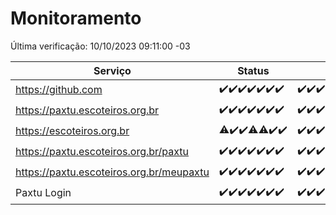 # Monitoramento

Última verificação: 10/10/2023 09:11:00 -03

|Serviço|Status|Últimas 24h|
|---|---|---|
|https://github.com|<span title="2023-10-03: OK=24">✔️</span><span title="2023-10-04: OK=24">✔️</span><span title="2023-10-05: OK=24">✔️</span><span title="2023-10-06: OK=24">✔️</span><span title="2023-10-07: OK=24">✔️</span><span title="2023-10-08: OK=24">✔️</span><span title="2023-10-09: OK=12">✔️</span>|<span title="09/10/2023 09:12:00 -03 : 200">✔️</span><span title="09/10/2023 10:11:00 -03 : 200">✔️</span><span title="09/10/2023 11:06:00 -03 : 200">✔️</span><span title="09/10/2023 12:06:00 -03 : 200">✔️</span><span title="09/10/2023 13:07:00 -03 : 200">✔️</span><span title="09/10/2023 14:04:00 -03 : 200">✔️</span><span title="09/10/2023 15:08:00 -03 : 200">✔️</span><span title="09/10/2023 16:03:00 -03 : 200">✔️</span><span title="09/10/2023 17:03:00 -03 : 200">✔️</span><span title="09/10/2023 18:04:00 -03 : 200">✔️</span><span title="09/10/2023 19:04:00 -03 : 200">✔️</span><span title="09/10/2023 20:04:00 -03 : 200">✔️</span><span title="09/10/2023 21:28:00 -03 : 200">✔️</span><span title="09/10/2023 22:40:00 -03 : 200">✔️</span><span title="09/10/2023 23:14:00 -03 : 200">✔️</span><span title="10/10/2023 00:06:00 -03 : 200">✔️</span><span title="10/10/2023 01:07:00 -03 : 200">✔️</span><span title="10/10/2023 02:04:00 -03 : 200">✔️</span><span title="10/10/2023 03:08:00 -03 : 200">✔️</span><span title="10/10/2023 04:05:00 -03 : 200">✔️</span><span title="10/10/2023 05:08:00 -03 : 200">✔️</span><span title="10/10/2023 06:06:00 -03 : 200">✔️</span><span title="10/10/2023 07:06:00 -03 : 200">✔️</span><span title="10/10/2023 08:03:00 -03 : 200">✔️</span><span title="10/10/2023 09:11:00 -03 : 200">✔️</span>|
|https://paxtu.escoteiros.org.br|<span title="2023-10-03: OK=24">✔️</span><span title="2023-10-04: OK=24">✔️</span><span title="2023-10-05: OK=24">✔️</span><span title="2023-10-06: OK=24">✔️</span><span title="2023-10-07: OK=24">✔️</span><span title="2023-10-08: OK=24">✔️</span><span title="2023-10-09: OK=12">✔️</span>|<span title="09/10/2023 09:12:00 -03 : 200">✔️</span><span title="09/10/2023 10:11:00 -03 : 200">✔️</span><span title="09/10/2023 11:06:00 -03 : 200">✔️</span><span title="09/10/2023 12:06:00 -03 : 200">✔️</span><span title="09/10/2023 13:07:00 -03 : 200">✔️</span><span title="09/10/2023 14:04:00 -03 : 200">✔️</span><span title="09/10/2023 15:08:00 -03 : 200">✔️</span><span title="09/10/2023 16:03:00 -03 : 200">✔️</span><span title="09/10/2023 17:03:00 -03 : 200">✔️</span><span title="09/10/2023 18:04:00 -03 : 200">✔️</span><span title="09/10/2023 19:04:00 -03 : 200">✔️</span><span title="09/10/2023 20:04:00 -03 : 200">✔️</span><span title="09/10/2023 21:28:00 -03 : 200">✔️</span><span title="09/10/2023 22:40:00 -03 : 200">✔️</span><span title="09/10/2023 23:14:00 -03 : 200">✔️</span><span title="10/10/2023 00:06:00 -03 : 200">✔️</span><span title="10/10/2023 01:07:00 -03 : 200">✔️</span><span title="10/10/2023 02:04:00 -03 : 200">✔️</span><span title="10/10/2023 03:08:00 -03 : 200">✔️</span><span title="10/10/2023 04:05:00 -03 : 200">✔️</span><span title="10/10/2023 05:08:00 -03 : 200">✔️</span><span title="10/10/2023 06:06:00 -03 : 200">✔️</span><span title="10/10/2023 07:06:00 -03 : 200">✔️</span><span title="10/10/2023 08:03:00 -03 : 200">✔️</span><span title="10/10/2023 09:11:00 -03 : 200">✔️</span>|
|https://escoteiros.org.br|<span title="2023-10-03: OK=23, Falhas=1">⚠️</span><span title="2023-10-04: OK=24">✔️</span><span title="2023-10-05: OK=24">✔️</span><span title="2023-10-06: OK=23, Falhas=1">⚠️</span><span title="2023-10-07: OK=23, Falhas=1">⚠️</span><span title="2023-10-08: OK=24">✔️</span><span title="2023-10-09: OK=12">✔️</span>|<span title="09/10/2023 09:12:00 -03 : 200">✔️</span><span title="09/10/2023 10:11:00 -03 : 200">✔️</span><span title="09/10/2023 11:06:00 -03 : 200">✔️</span><span title="09/10/2023 12:06:00 -03 : 200">✔️</span><span title="09/10/2023 13:07:00 -03 : 200">✔️</span><span title="09/10/2023 14:04:00 -03 : 200">✔️</span><span title="09/10/2023 15:08:00 -03 : 200">✔️</span><span title="09/10/2023 16:03:00 -03 : 200">✔️</span><span title="09/10/2023 17:03:00 -03 : 200">✔️</span><span title="09/10/2023 18:04:00 -03 : 200">✔️</span><span title="09/10/2023 19:04:00 -03 : 200">✔️</span><span title="09/10/2023 20:04:00 -03 : 200">✔️</span><span title="09/10/2023 21:28:00 -03 : 200">✔️</span><span title="09/10/2023 22:40:00 -03 : 200">✔️</span><span title="09/10/2023 23:14:00 -03 : 200">✔️</span><span title="10/10/2023 00:06:00 -03 : 200">✔️</span><span title="10/10/2023 01:07:00 -03 : 200">✔️</span><span title="10/10/2023 02:04:00 -03 : 200">✔️</span><span title="10/10/2023 03:08:00 -03 : 200">✔️</span><span title="10/10/2023 04:05:00 -03 : 200">✔️</span><span title="10/10/2023 05:08:00 -03 : 200">✔️</span><span title="10/10/2023 06:06:00 -03 : 200">✔️</span><span title="10/10/2023 07:06:00 -03 : 200">✔️</span><span title="10/10/2023 08:03:00 -03 : 200">✔️</span><span title="10/10/2023 09:11:00 -03 : 200">✔️</span>|
|https://paxtu.escoteiros.org.br/paxtu|<span title="2023-10-03: OK=24">✔️</span><span title="2023-10-04: OK=24">✔️</span><span title="2023-10-05: OK=24">✔️</span><span title="2023-10-06: OK=24">✔️</span><span title="2023-10-07: OK=24">✔️</span><span title="2023-10-08: OK=24">✔️</span><span title="2023-10-09: OK=12">✔️</span>|<span title="09/10/2023 09:12:00 -03 : 200">✔️</span><span title="09/10/2023 10:11:00 -03 : 200">✔️</span><span title="09/10/2023 11:06:00 -03 : 200">✔️</span><span title="09/10/2023 12:07:00 -03 : 200">✔️</span><span title="09/10/2023 13:07:00 -03 : 200">✔️</span><span title="09/10/2023 14:04:00 -03 : 200">✔️</span><span title="09/10/2023 15:08:00 -03 : 200">✔️</span><span title="09/10/2023 16:03:00 -03 : 200">✔️</span><span title="09/10/2023 17:03:00 -03 : 200">✔️</span><span title="09/10/2023 18:04:00 -03 : 200">✔️</span><span title="09/10/2023 19:04:00 -03 : 200">✔️</span><span title="09/10/2023 20:04:00 -03 : 200">✔️</span><span title="09/10/2023 21:28:00 -03 : 200">✔️</span><span title="09/10/2023 22:40:00 -03 : 200">✔️</span><span title="09/10/2023 23:14:00 -03 : 200">✔️</span><span title="10/10/2023 00:06:00 -03 : 200">✔️</span><span title="10/10/2023 01:07:00 -03 : 200">✔️</span><span title="10/10/2023 02:05:00 -03 : 200">✔️</span><span title="10/10/2023 03:08:00 -03 : 200">✔️</span><span title="10/10/2023 04:05:00 -03 : 200">✔️</span><span title="10/10/2023 05:08:00 -03 : 200">✔️</span><span title="10/10/2023 06:06:00 -03 : 200">✔️</span><span title="10/10/2023 07:06:00 -03 : 200">✔️</span><span title="10/10/2023 08:03:00 -03 : 200">✔️</span><span title="10/10/2023 09:11:00 -03 : 200">✔️</span>|
|https://paxtu.escoteiros.org.br/meupaxtu|<span title="2023-10-03: OK=24">✔️</span><span title="2023-10-04: OK=24">✔️</span><span title="2023-10-05: OK=24">✔️</span><span title="2023-10-06: OK=24">✔️</span><span title="2023-10-07: OK=24">✔️</span><span title="2023-10-08: OK=24">✔️</span><span title="2023-10-09: OK=12">✔️</span>|<span title="09/10/2023 09:12:00 -03 : 200">✔️</span><span title="09/10/2023 10:11:00 -03 : 200">✔️</span><span title="09/10/2023 11:06:00 -03 : 200">✔️</span><span title="09/10/2023 12:07:00 -03 : 200">✔️</span><span title="09/10/2023 13:07:00 -03 : 200">✔️</span><span title="09/10/2023 14:04:00 -03 : 200">✔️</span><span title="09/10/2023 15:08:00 -03 : 200">✔️</span><span title="09/10/2023 16:03:00 -03 : 200">✔️</span><span title="09/10/2023 17:03:00 -03 : 200">✔️</span><span title="09/10/2023 18:04:00 -03 : 200">✔️</span><span title="09/10/2023 19:04:00 -03 : 200">✔️</span><span title="09/10/2023 20:04:00 -03 : 200">✔️</span><span title="09/10/2023 21:28:00 -03 : 200">✔️</span><span title="09/10/2023 22:40:00 -03 : 200">✔️</span><span title="09/10/2023 23:14:00 -03 : 200">✔️</span><span title="10/10/2023 00:06:00 -03 : 200">✔️</span><span title="10/10/2023 01:07:00 -03 : 200">✔️</span><span title="10/10/2023 02:05:00 -03 : 200">✔️</span><span title="10/10/2023 03:08:00 -03 : 200">✔️</span><span title="10/10/2023 04:05:00 -03 : 200">✔️</span><span title="10/10/2023 05:08:00 -03 : 200">✔️</span><span title="10/10/2023 06:06:00 -03 : 200">✔️</span><span title="10/10/2023 07:06:00 -03 : 200">✔️</span><span title="10/10/2023 08:03:00 -03 : 200">✔️</span><span title="10/10/2023 09:11:00 -03 : 200">✔️</span>|
|Paxtu Login|<span title="2023-10-03: OK=24">✔️</span><span title="2023-10-04: OK=24">✔️</span><span title="2023-10-05: OK=24">✔️</span><span title="2023-10-06: OK=24">✔️</span><span title="2023-10-07: OK=24">✔️</span><span title="2023-10-08: OK=24">✔️</span><span title="2023-10-09: OK=12">✔️</span>|<span title="09/10/2023 09:12:00 -03 : 200">✔️</span><span title="09/10/2023 10:11:00 -03 : 200">✔️</span><span title="09/10/2023 11:06:00 -03 : 200">✔️</span><span title="09/10/2023 12:07:00 -03 : 200">✔️</span><span title="09/10/2023 13:07:00 -03 : 200">✔️</span><span title="09/10/2023 14:04:00 -03 : 200">✔️</span><span title="09/10/2023 15:08:00 -03 : 200">✔️</span><span title="09/10/2023 16:03:00 -03 : 200">✔️</span><span title="09/10/2023 17:03:00 -03 : 200">✔️</span><span title="09/10/2023 18:04:00 -03 : 200">✔️</span><span title="09/10/2023 19:04:00 -03 : 200">✔️</span><span title="09/10/2023 20:04:00 -03 : 200">✔️</span><span title="09/10/2023 21:29:00 -03 : 200">✔️</span><span title="09/10/2023 22:40:00 -03 : 200">✔️</span><span title="09/10/2023 23:14:00 -03 : 200">✔️</span><span title="10/10/2023 00:06:00 -03 : 200">✔️</span><span title="10/10/2023 01:07:00 -03 : 200">✔️</span><span title="10/10/2023 02:05:00 -03 : 200">✔️</span><span title="10/10/2023 03:08:00 -03 : 200">✔️</span><span title="10/10/2023 04:05:00 -03 : 200">✔️</span><span title="10/10/2023 05:08:00 -03 : 200">✔️</span><span title="10/10/2023 06:06:00 -03 : 200">✔️</span><span title="10/10/2023 07:06:00 -03 : 200">✔️</span><span title="10/10/2023 08:03:00 -03 : 200">✔️</span><span title="10/10/2023 09:11:00 -03 : 200">✔️</span>|
